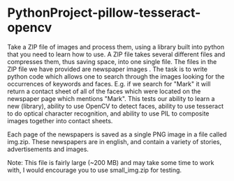 # PythonProject-pillow-tesseract-opencv

Take a ZIP file of images and process them, using a library built into python that you need to learn how to use. A ZIP file takes several different files and compresses them, thus saving space, into one single file. The files in the ZIP file we have provided are newspaper images . The task is to write python code which allows one to search through the images looking for the occurrences of keywords and faces. E.g. if we search for "Mark" it will return a contact sheet of all of the faces which were located on the newspaper page which mentions "Mark". This tests our ability to learn a new (library), ability to use OpenCV to detect faces, ability to use tesseract to do optical character recognition, and ability to use PIL to composite images together into contact sheets.

Each page of the newspapers is saved as a single PNG image in a file called img.zip. These newspapers are in english, and contain a variety of stories, advertisements and images.

Note: This file is fairly large (~200 MB) and may take some time to work with, I would encourage you to use small_img.zip for testing.
